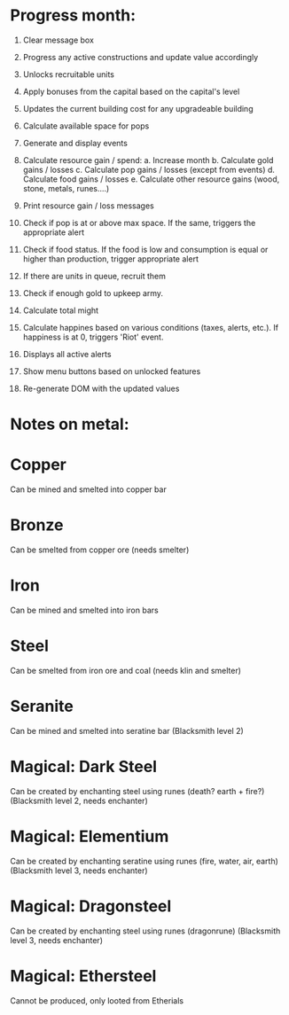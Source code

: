 
# Progress month:

1. Clear message box
2. Progress any active constructions and update value accordingly
3. Unlocks recruitable units
4. Apply bonuses from the capital based on the capital's level
5. Updates the current building cost for any upgradeable building
6. Calculate available space for pops
7. Generate and display events

8. Calculate resource gain / spend:
    a. Increase month
    b. Calculate gold gains / losses
    c. Calculate pop gains / losses (except from events)
    d. Calculate food gains / losses
    e. Calculate other resource gains (wood, stone, metals, runes....)

9. Print resource gain / loss messages
10. Check if pop is at or above max space. If the same, triggers the appropriate alert
11. Check if food status. If the food is low and consumption is equal or higher than production, trigger appropriate alert
12. If there are units in queue, recruit them
13. Check if enough gold to upkeep army. 
14. Calculate total might 
15. Calculate happines based on various conditions (taxes, alerts, etc.). If happiness is at 0, triggers 'Riot' event.
16. Displays all active alerts
17. Show menu buttons based on unlocked features
18. Re-generate DOM with the updated values


# Notes on metal:

# Copper 
Can be mined and smelted into copper bar

# Bronze
Can be smelted from copper ore (needs smelter)

# Iron
Can be mined and smelted into iron bars

# Steel
Can be smelted from iron ore and coal (needs klin and smelter)

# Seranite
Can be mined and smelted into seratine bar (Blacksmith level 2)

# Magical: Dark Steel
Can be created by enchanting steel using runes (death? earth + fire?) (Blacksmith level 2, needs enchanter)

# Magical: Elementium
Can be created by enchanting seratine using runes (fire, water, air, earth) (Blacksmith level 3, needs enchanter)

# Magical: Dragonsteel
Can be created by enchanting steel using runes (dragonrune) (Blacksmith level 3, needs enchanter)

# Magical: Ethersteel
Cannot be produced, only looted from Etherials
